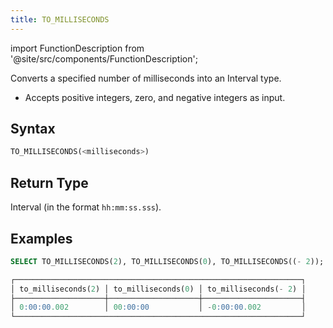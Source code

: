 ```yaml
---
title: TO_MILLISECONDS
---
```

import FunctionDescription from '@site/src/components/FunctionDescription';

<FunctionDescription description="Introduced or updated: v1.2.677"/>

Converts a specified number of milliseconds into an Interval type.

- Accepts positive integers, zero, and negative integers as input.

## Syntax

```sql
TO_MILLISECONDS(<milliseconds>)
```

## Return Type

Interval (in the format `hh:mm:ss.sss`).

## Examples

```sql
SELECT TO_MILLISECONDS(2), TO_MILLISECONDS(0), TO_MILLISECONDS((- 2));

┌────────────────────────────────────────────────────────────────┐
│ to_milliseconds(2) │ to_milliseconds(0) │ to_milliseconds(- 2) │
├────────────────────┼────────────────────┼──────────────────────┤
│ 0:00:00.002        │ 00:00:00           │ -0:00:00.002         │
└────────────────────────────────────────────────────────────────┘
```